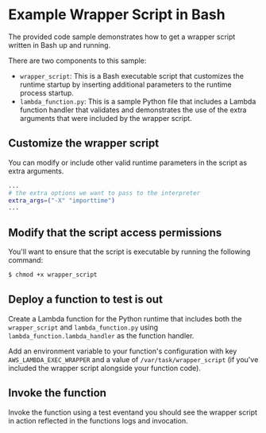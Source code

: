 # Example Wrapper Script in Bash
The provided code sample demonstrates how to get a wrapper script written in Bash up and running.

There are two components to this sample:
* `wrapper_script`: This is a Bash executable script that customizes the runtime startup by inserting additional parameters to the runtime process startup.
* `lambda_function.py`: This is a sample Python file that includes a Lambda function handler that validates and demonstrates the use of the extra arguments that were included by the wrapper script.

## Customize the wrapper script
You can modify or include other valid runtime parameters in the script as extra arguments.

```bash
...
# the extra options we want to pass to the interpreter
extra_args=("-X" "importtime")
...
```

## Modify that the script access permissions
You'll want to ensure that the script is executable by running the following command:

```bash
$ chmod +x wrapper_script
```

## Deploy a function to test is out
Create a Lambda function for the Python runtime that includes both the `wrapper_script` and `lambda_function.py` using `lambda_function.lambda_handler` as the function handler.

Add an environment variable to your function's configuration with key `AWS_LAMBDA_EXEC_WRAPPER` and a value of `/var/task/wrapper_script` (if you've included the wrapper script alongside your function code).

## Invoke the function
Invoke the function using a test eventand you should see the wrapper script in action reflected in the functions logs and invocation.